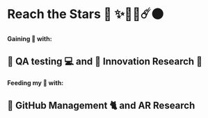 # **Reach the Stars** 🚀 ✨💫🌠☄️🌑 

#### Gaining 🤑 with: 
## 🏦 **QA testing** 💻 and 📖 **Innovation Research** 🔬
#### Feeding my 🧠 with:
## 🐙 **GitHub Management** 🐈 and **AR Research**

